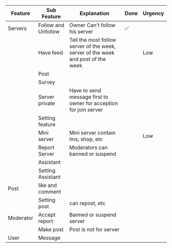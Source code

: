 | Feature | Sub Feature | Explanation | Done | Urgency |
| --- | --- | --- | --- | --- |
| Servers | Follow and Unfollow  | Owner Can't follow his server | ✅| |
| | Have feed | Tell the most follow server of the week, server of the week and post of the week | | Low |
| | Post | | | |
| | Survey | | | |
| | Server private | Have to send message first to owner for acception for join server| | |
| | Setting feature | | | |
| | Mini server | Mini server contain lms, shop, etc | | Low |
| | Report Server | Moderators can banned or suspend | |  |
| | Assistant |  | |  |
| | Setting Assistant |  | |  |
| Post | like and comment | | |  |
| | Setting post | can repost, etc | | |
| Moderator | Accept report | Banned or suspend server | | |
| | Make post | Post is not for server | | |
| User | Message | | | |


